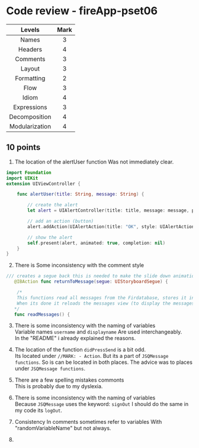# Code review - fireApp-pset06

| Levels          | Mark|
|:---------------:|:---:|
| Names           | 3   |
| Headers         | 4   |
| Comments        | 3   |
| Layout          | 3   |
| Formatting      | 2   |   
| Flow            | 3   |
| Idiom           | 4   |
| Expressions     | 3   |
| Decomposition   | 4   |
| Modularization  | 4   |

## 10 points
1. The location of the alertUser function Was not immediately clear.
```Swift
import Foundation
import UIKit
extension UIViewController {

    func alertUser(title: String, message: String) {

        // create the alert
        let alert = UIAlertController(title: title, message: message, preferredStyle: UIAlertControllerStyle.alert)

        // add an action (button)
        alert.addAction(UIAlertAction(title: "OK", style: UIAlertActionStyle.default, handler: nil))

        // show the alert
        self.present(alert, animated: true, completion: nil)
    }
}
```
2. There is Some inconsistency with the comment style
```Swift
/// creates a segue back this is needed to make the slide down animations (unwinde)
   @IBAction func returnToMessage(segue: UIStoryboardSegue) {
```
```Swift
    /*
    This functions read all messages from the Firdatabase, stores it in de "messages" variable of type "JSQMesage".
    When its done it reloads the messages view (to display the messages).
   */
   func readMessages() {
```
3. There is some inconsistency with the naming of variables<br>
Variable names `username` and `displayname` Are used interchangeably.<br>
In the "README" i already explained the reasons.

4. The location of the function `didPressSend` is a bit odd.<br>
Its located under `//MARK: - Action`. But its a part of `JSQMessage functions`.
So is can be located in both places. The advice was to places under `JSQMessage functions`.

5. There are a few spelling mistakes commonts<br>
This is probably due to my dyslexia.

6. There is some inconsistency with the naming of variables<br>
Because `JSQMessage` uses the keyword: `signOut` I should do the same in my code its `logOut`.

7. Consistency
In comments sometimes refer to variables With "randomVariableName" but not always.

8.
